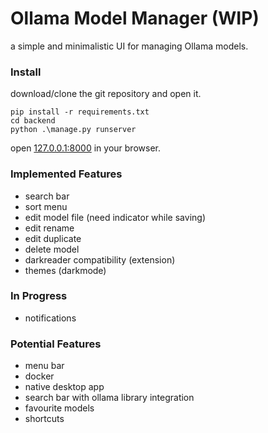 # Ollama Model Manager (WIP)

a simple and minimalistic UI for managing Ollama models.

### Install
download/clone the git repository and open it.

    pip install -r requirements.txt
    cd backend
    python .\manage.py runserver
open [127.0.0.1:8000](127.0.0.1:8000) in your browser.

### Implemented Features
- search bar
- sort menu
- edit model file (need indicator while saving)
- edit rename
- edit duplicate
- delete model
- darkreader compatibility (extension)
- themes (darkmode)

### In Progress
- notifications 

### Potential Features
- menu bar
- docker
- native desktop app
- search bar with ollama library integration
- favourite models
- shortcuts